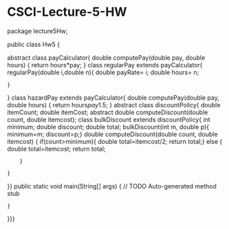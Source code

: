 # CSCI-Lecture-5-HW
package lecture5Hw;

public class Hw5 {

abstract class payCalculator{
	double computePay(double pay, double hours) {
		return hours*pay;
	}
class regularPay extends payCalculator{
	regularPay(double i,double n){
		 double payRate= i;
	     double hours= n;
		
	}

	
}
class hazardPay extends payCalculator{
	double computePay(double pay, double hours) {
		return hours*pay*1.5;
	}
abstract class discountPolicy{
	double itemCount;
	double itemCost;
	abstract double computeDiscount(double count, double itemcost);
class bulkDiscount extends discountPolicy{
	int minimum;
	double discount;
	double total;
	bulkDiscount(int m, double p){
	minimum=m;
	discount=p;}
	double computeDiscount(double count,  double itemcost) {
		if(count>minimum){
		double total=itemcost/2;
		return total;}
		else {
		double total=itemcost;
		return total;
			
		}
		
	}
	
		 
}}
	public static void main(String[] args) {
		// TODO Auto-generated method stub

	}

}}}
